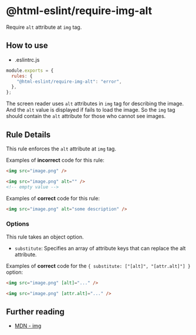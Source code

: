 # @html-eslint/require-img-alt

Require `alt` attribute at `img` tag.

## How to use

- .eslintrc.js

```js
module.exports = {
  rules: {
    "@html-eslint/require-img-alt": "error",
  },
};
```

The screen reader uses `alt` attributes in `img` tag for describing the image.
And the `alt` value is displayed if fails to load the image.
So the `img` tag should contain the `alt` attribute for those who cannot see images.

## Rule Details

This rule enforces the `alt` attribute at `img` tag.

Examples of **incorrect** code for this rule:

```html
<img src="image.png" />

<img src="image.png" alt="" />
<!-- empty value -->
```

Examples of **correct** code for this rule:

```html
<img src="image.png" alt="some description" />
```

### Options

This rule takes an object option.

- `substitute`: Specifies an array of attribute keys that can replace the alt attribute.

Examples of **correct** code for the `{ substitute: ["[alt]", "[attr.alt]"] }` option:

```html
<img src="image.png" [alt]="..." />

<img src="image.png" [attr.alt]="..." />
```

## Further reading

- [MDN - img](https://developer.mozilla.org/en-US/docs/Web/HTML/Element/img)
